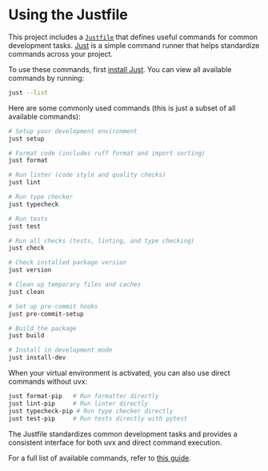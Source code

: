 
# Using the Justfile

This project includes a [`Justfile`](https://github.com/smorin/py-launch-blueprint/blob/main/Justfile) that defines useful commands for common development tasks. [Just](https://github.com/casey/just) is a simple command runner that helps standardize commands across your project.

To use these commands, first [install Just](https://github.com/casey/just#installation). You can view all available commands by running:

```bash
just --list
```
Here are some commonly used commands (this is just a subset of all available commands):

```bash
# Setup your development environment
just setup

# Format code (includes ruff format and import sorting)
just format

# Run linter (code style and quality checks)
just lint

# Run type checker
just typecheck

# Run tests
just test

# Run all checks (tests, linting, and type checking)
just check

# Check installed package version
just version

# Clean up temporary files and caches
just clean

# Set up pre-commit hooks
just pre-commit-setup

# Build the package
just build

# Install in development mode
just install-dev
```

When your virtual environment is activated, you can also use direct commands without uvx:

```bash
just format-pip   # Run formatter directly
just lint-pip     # Run linter directly
just typecheck-pip # Run type checker directly
just test-pip     # Run tests directly with pytest
```

The Justfile standardizes common development tasks and provides a consistent interface for both uvx and direct command execution.

For a full list of available commands, refer to [this guide](../reference/cli_reference.md).